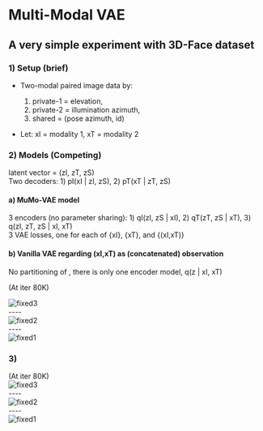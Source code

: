 # Multi-Modal VAE

## A very simple experiment with 3D-Face dataset


### 1) Setup (brief)

- Two-modal paired image data by: <br />
  1) private-1 = elevation, <br />
  2) private-2 = illumination azimuth, <br />
  3) shared = (pose azimuth, id) <br />
  
- Let: xI = modality 1, xT = modality 2 <br />

### 2) Models (Competing)


latent vector = (zI, zT, zS) <br />
Two decoders: 1) pI(xI | zI, zS),  2) pT(xT | zT, zS) <br />

#### a) MuMo-VAE model

3 encoders (no parameter sharing): 1) qI(zI, zS | xI),  2) qT(zT, zS | xT),  3) q(zI, zT, zS | xI, xT) <br />
3 VAE losses, one for each of {xI}, {xT}, and {(xI,xT)} <br />

#### b) Vanilla VAE regarding (xI,xT) as (concatenated) observation

No partitioning of , there is only one encoder model, q(z | xI, xT) <br />

(At iter 80K)<br />

![fixed3](https://user-images.githubusercontent.com/44901665/55333299-e83e5880-548e-11e9-9159-3aa8afd23cca.gif)<br />
----<br />
![fixed2](https://user-images.githubusercontent.com/44901665/55333312-eeccd000-548e-11e9-9300-5dc52994797b.gif)<br />
----<br />
![fixed1](https://user-images.githubusercontent.com/44901665/55333373-1a4fba80-548f-11e9-9817-8ad7850ec5dd.gif)<br />



### 3) 
(At iter 80K)<br />
![fixed3](https://user-images.githubusercontent.com/44901665/55332825-0d7e9700-548e-11e9-88a2-7ab8f150345b.gif)<br />
----<br />
![fixed2](https://user-images.githubusercontent.com/44901665/55332885-2129fd80-548e-11e9-9af1-def6d2931b03.gif)<br />
----<br />
![fixed1](https://user-images.githubusercontent.com/44901665/55332858-17a09580-548e-11e9-9864-61014125a9d1.gif)<br />


#### 




